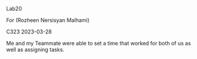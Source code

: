 Lab20

For (Rozheen Nersisyan Malhami)

C323 2023-03-28

Me and my Teammate were able to set a time that worked for both of us as well as assigning tasks.



